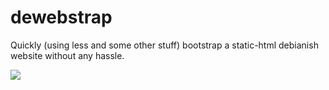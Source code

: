 dewebstrap
==========

Quickly (using less and some other stuff) bootstrap a static-html debianish
website without any hassle.

![](http://i.imgur.com/iG9T6.png)

